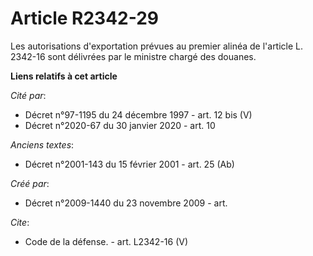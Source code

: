 # Article R2342-29

Les autorisations d'exportation prévues au premier alinéa de l'article L. 2342-16 sont délivrées par le ministre chargé des
douanes.

**Liens relatifs à cet article**

_Cité par_:

  - Décret n°97-1195 du 24 décembre 1997 - art. 12 bis (V)
  - Décret n°2020-67 du 30 janvier 2020 - art. 10

_Anciens textes_:

  - Décret n°2001-143 du 15 février 2001 - art. 25 (Ab)

_Créé par_:

  - Décret n°2009-1440 du 23 novembre 2009 - art.

_Cite_:

  - Code de la défense. - art. L2342-16 (V)
